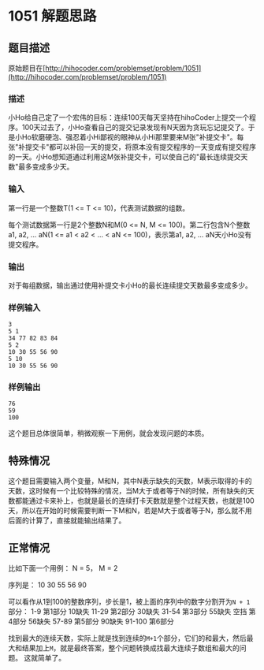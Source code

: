 # 1051 解题思路

## 题目描述
原始题目在[http://hihocoder.com/problemset/problem/1051](http://hihocoder.com/problemset/problem/1051)

### 描述
小Ho给自己定了一个宏伟的目标：连续100天每天坚持在hihoCoder上提交一个程序。100天过去了，小Ho查看自己的提交记录发现有N天因为贪玩忘记提交了。于是小Ho软磨硬泡、强忍着小Hi鄙视的眼神从小Hi那里要来M张"补提交卡"。每张"补提交卡"都可以补回一天的提交，将原本没有提交程序的一天变成有提交程序的一天。小Ho想知道通过利用这M张补提交卡，可以使自己的"最长连续提交天数"最多变成多少天。

### 输入
第一行是一个整数T(1 <= T <= 10)，代表测试数据的组数。

每个测试数据第一行是2个整数N和M(0 <= N, M <= 100)。第二行包含N个整数a1, a2, ... aN(1 <= a1 < a2 < ... < aN <= 100)，表示第a1, a2, ...  aN天小Ho没有提交程序。

### 输出
对于每组数据，输出通过使用补提交卡小Ho的最长连续提交天数最多变成多少。

### 样例输入
```
3
5 1
34 77 82 83 84
5 2
10 30 55 56 90
5 10
10 30 55 56 90
```
### 样例输出
```
76
59
100
```
这个题目总体很简单，稍微观察一下用例，就会发现问题的本质。

## 特殊情况
这个题目需要输入两个变量，M和N，其中N表示缺失的天数，M表示取得的卡的天数，这时候有一个比较特殊的情况，当M大于或者等于N的时候，所有缺失的天数都能通过卡来补上，也就是最长的连续打卡天数就是整个过程天数，也就是100天，所以在开始的时候需要判断一下M和N，若是M大于或者等于N，那么就不用后面的计算了，直接就能输出结果了。

## 正常情况
比如下面一个用例：
N = 5， M = 2

序列是：
10 30 55 56 90

可以看作从1到100的整数序列，步长是1，被上面的序列中的数字分割开为`N + 1`部分：
1-9    第1部分
10缺失
11-29  第2部分
30缺失
31-54  第3部分
55缺失
空挡   第4部分
56缺失
57-89  第5部分
90缺失
91-100 第6部分

找到最大的连续天数，实际上就是找到连续的`M+1`个部分，它们的和最大，然后最大和结果加上`M`，就是最终答案，整个问题转换成找最大连续子数组和最大的问题。
这就简单了。